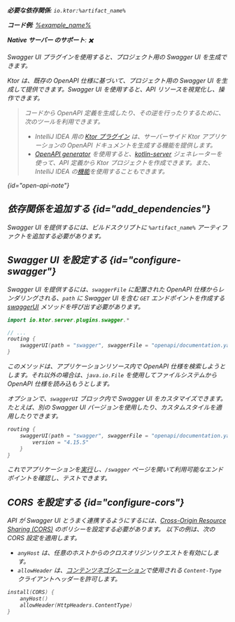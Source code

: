 [//]: # (title: Swagger UI)

<primary-label ref="server-plugin"/>

<var name="artifact_name" value="ktor-server-swagger"/>
<var name="package_name" value="io.ktor.server.plugins.swagger"/>
<var name="plugin_api_link" value="https://api.ktor.io/ktor-server/ktor-server-plugins/ktor-server-swagger/io.ktor.server.plugins.swagger/swagger-u-i.html"/>

<tldr>
<p>
<b>必要な依存関係</b>: <code>io.ktor:%artifact_name%</code>
</p>
<var name="example_name" value="json-kotlinx-openapi"/>
<p>
    <b>コード例</b>:
    <a href="https://github.com/ktorio/ktor-documentation/tree/%ktor_version%/codeSnippets/snippets/%example_name%">
        %example_name%
    </a>
</p>
<p>
    <b><Links href="/ktor/server-native" summary="Ktor は Kotlin/Native をサポートしており、追加のランタイムや仮想マシンなしでサーバーを実行できます。">Native サーバー</Links> のサポート</b>: ✖️
</p>
</tldr>

<link-summary>
Swagger UI プラグインを使用すると、プロジェクト用の Swagger UI を生成できます。
</link-summary>

Ktor は、既存の OpenAPI 仕様に基づいて、プロジェクト用の Swagger UI を生成して提供できます。Swagger UI を使用すると、API リソースを視覚化し、操作できます。

> コードから OpenAPI 定義を生成したり、その逆を行ったりするために、次のツールを利用できます。
> - IntelliJ IDEA 用の [Ktor プラグイン](https://www.jetbrains.com/help/idea/ktor.html#openapi) は、サーバーサイド Ktor アプリケーションの OpenAPI ドキュメントを生成する機能を提供します。
> - [OpenAPI generator](https://github.com/OpenAPITools/openapi-generator) を使用すると、[kotlin-server](https://github.com/OpenAPITools/openapi-generator/blob/master/docs/generators/kotlin-server.md) ジェネレーターを使って、API 定義から Ktor プロジェクトを作成できます。また、IntelliJ IDEA の[機能](https://www.jetbrains.com/help/idea/openapi.html#codegen)を使用することもできます。
>
{id="open-api-note"}

## 依存関係を追加する {id="add_dependencies"}

Swagger UI を提供するには、ビルドスクリプトに `%artifact_name%` アーティファクトを追加する必要があります。

<Tabs group="languages">
    <TabItem title="Gradle (Kotlin)" group-key="kotlin">
        <code-block lang="Kotlin" code="            implementation(&quot;io.ktor:%artifact_name%:$ktor_version&quot;)"/>
    </TabItem>
    <TabItem title="Gradle (Groovy)" group-key="groovy">
        <code-block lang="Groovy" code="            implementation &quot;io.ktor:%artifact_name%:$ktor_version&quot;"/>
    </TabItem>
    <TabItem title="Maven" group-key="maven">
        <code-block lang="XML" code="            &lt;dependency&gt;&#10;                &lt;groupId&gt;io.ktor&lt;/groupId&gt;&#10;                &lt;artifactId&gt;%artifact_name%-jvm&lt;/artifactId&gt;&#10;                &lt;version&gt;${ktor_version}&lt;/version&gt;&#10;            &lt;/dependency&gt;"/>
    </TabItem>
</Tabs>

## Swagger UI を設定する {id="configure-swagger"}

Swagger UI を提供するには、`swaggerFile` に配置された OpenAPI 仕様からレンダリングされる、`path` に Swagger UI を含む `GET` エンドポイントを作成する [swaggerUI](%plugin_api_link%) メソッドを呼び出す必要があります。

```kotlin
import io.ktor.server.plugins.swagger.*

// ...
routing {
    swaggerUI(path = "swagger", swaggerFile = "openapi/documentation.yaml")
}
```

このメソッドは、アプリケーションリソース内で OpenAPI 仕様を検索しようとします。それ以外の場合は、`java.io.File` を使用してファイルシステムから OpenAPI 仕様を読み込もうとします。

オプションで、`swaggerUI` ブロック内で Swagger UI をカスタマイズできます。たとえば、別の Swagger UI バージョンを使用したり、カスタムスタイルを適用したりできます。

```kotlin
routing {
    swaggerUI(path = "swagger", swaggerFile = "openapi/documentation.yaml") {
        version = "4.15.5"
    }
}
```

これでアプリケーションを[実行](server-run.md)し、`/swagger` ページを開いて利用可能なエンドポイントを確認し、テストできます。

## CORS を設定する {id="configure-cors"}

API が Swagger UI とうまく連携するようにするには、[Cross-Origin Resource Sharing (CORS)](server-cors.md) のポリシーを設定する必要があります。
以下の例は、次の CORS 設定を適用します。
- `anyHost` は、任意のホストからのクロスオリジンリクエストを有効にします。
- `allowHeader` は、[コンテンツネゴシエーション](server-serialization.md)で使用される `Content-Type` クライアントヘッダーを許可します。

```kotlin
install(CORS) {
    anyHost()
    allowHeader(HttpHeaders.ContentType)
}
```